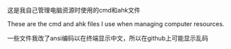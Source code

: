 这是我自己管理电脑资源时使用的cmd和ahk文件

These are the cmd and ahk files I use when managing computer resources.

一些文件我改了ansi编码以在终端显示中文，所以在github上可能显示乱码
